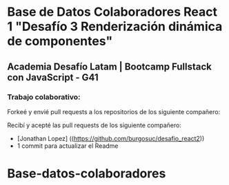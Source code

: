 # Base de Datos Colaboradores React 1 "Desafío 3 Renderización dinámica de componentes"

## Academia Desafío Latam | Bootcamp Fullstack con JavaScript - G41

### Trabajo colaborativo:

Forkeé y envié pull requests a los repositorios de los siguiente compañero:

 

Recibí y acepté las pull requests de los siguiente compañero:

- [Jonathan Lopez] ((https://github.com/burgosuc/desafio_react2)) 
- 1 commit para actualizar el Readme 

# Base-datos-colaboradores
